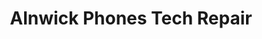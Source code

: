 ---
title: "Alnwick Phones Tech Repair"
url: /alnwick/alnwick-phones-tech-repair/
shop: computer
---